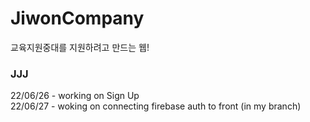 # JiwonCompany

교육지원중대를 지원하려고 만드는 웹!

### JJJ
22/06/26 - working on Sign Up <br />
22/06/27 - woking on connecting firebase auth to front (in my branch)

